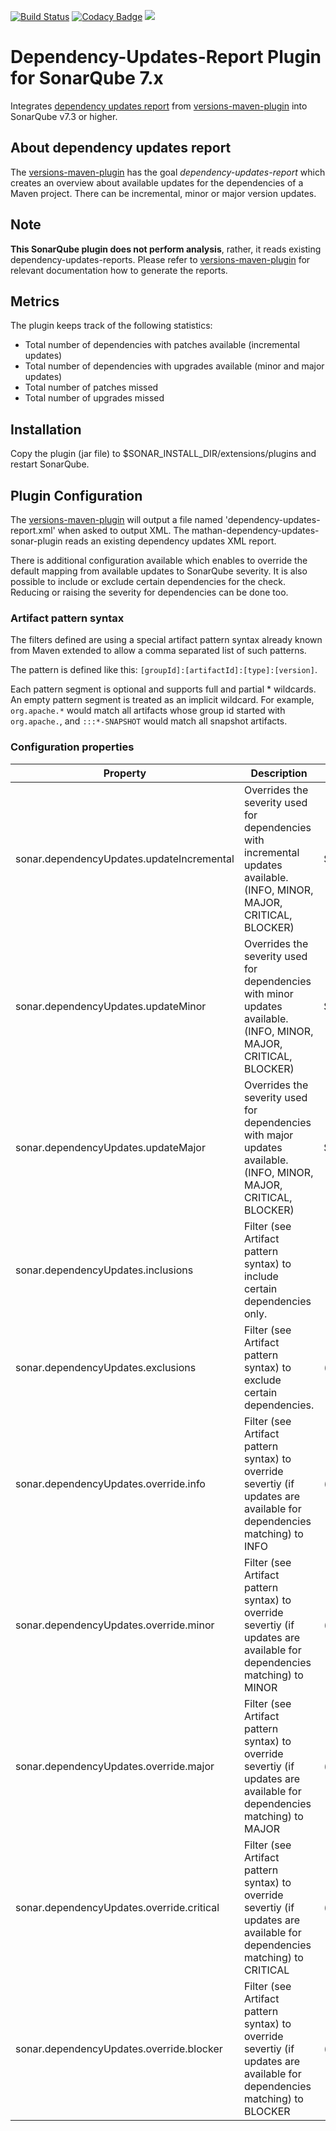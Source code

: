 [![Build Status](https://travis-ci.org/reallyinsane/mathan-dependency-updates-sonar-plugin.svg?branch=master)](https://travis-ci.org/reallyinsane/mathan-dependency-updates-sonar-plugin)
[![Codacy Badge](https://api.codacy.com/project/badge/Grade/bcd46487fd2c4b79b930556275eec3d4)](https://www.codacy.com/app/reallyinsane/mathan-dependency-updates-sonar-plugin?utm_source=github.com&amp;utm_medium=referral&amp;utm_content=reallyinsane/mathan-dependency-updates-sonar-plugin&amp;utm_campaign=Badge_Grade)
<a href="https://opensource.org/licenses/Apache-2.0"><img src="https://img.shields.io/badge/license-apache2-blue.svg"></a>

# Dependency-Updates-Report Plugin for SonarQube 7.x

Integrates [dependency updates report] from [versions-maven-plugin] into SonarQube v7.3 or higher.

## About dependency updates report

The [versions-maven-plugin] has the goal *dependency-updates-report* which creates an overview about available updates for the dependencies of a Maven project. There can be incremental, minor or major version updates.


## Note

**This SonarQube plugin does not perform analysis**, rather, it reads existing dependency-updates-reports. Please refer to [versions-maven-plugin] for relevant documentation how to generate the reports.

## Metrics

The plugin keeps track of the following statistics:

* Total number of dependencies with patches available (incremental updates)
* Total number of dependencies with upgrades available (minor and major updates)
* Total number of patches missed
* Total number of upgrades missed


## Installation

Copy the plugin (jar file) to $SONAR_INSTALL_DIR/extensions/plugins and restart SonarQube.

## Plugin Configuration

The [versions-maven-plugin] will output a file named 'dependency-updates-report.xml' when asked to output XML. The mathan-dependency-updates-sonar-plugin reads an existing dependency updates XML
report.

There is additional configuration available which enables to override the default mapping from available updates to SonarQube severity. It is also possible to include or exclude certain
dependencies for the check. Reducing or raising the severity for dependencies can be done too. 

### Artifact pattern syntax 
 
The filters defined are using a special artifact pattern syntax already known from Maven extended to allow a comma separated list of such patterns.
 
The pattern is defined like this: `[groupId]:[artifactId]:[type]:[version]`. 

Each pattern segment is optional and supports full and partial * wildcards. An empty pattern segment is treated as an implicit wildcard. For example, `org.apache.*` would match all artifacts
whose group id started with `org.apache.`, and `:::*-SNAPSHOT` would match all snapshot artifacts.

### Configuration properties

Property | Description | Default
---------|-------------|--------
sonar.dependencyUpdates.updateIncremental | Overrides the severity used for dependencies with incremental updates available. (INFO, MINOR, MAJOR, CRITICAL, BLOCKER) | Severity.MINOR
sonar.dependencyUpdates.updateMinor | Overrides the severity used for dependencies with minor updates available. (INFO, MINOR, MAJOR, CRITICAL, BLOCKER) | Severity.MAJOR
sonar.dependencyUpdates.updateMajor | Overrides the severity used for dependencies with major updates available. (INFO, MINOR, MAJOR, CRITICAL, BLOCKER) | Severity.CRITICAL
sonar.dependencyUpdates.inclusions | Filter (see Artifact pattern syntax) to include certain dependencies only. | `:::` (include all)
sonar.dependencyUpdates.exclusions | Filter (see Artifact pattern syntax) to exclude certain dependencies. | (none)
sonar.dependencyUpdates.override.info | Filter (see Artifact pattern syntax) to override severtiy (if updates are available for dependencies matching) to INFO | (none)
sonar.dependencyUpdates.override.minor | Filter (see Artifact pattern syntax) to override severtiy (if updates are available for dependencies matching) to MINOR | (none)
sonar.dependencyUpdates.override.major | Filter (see Artifact pattern syntax) to override severtiy (if updates are available for dependencies matching) to MAJOR | (none)
sonar.dependencyUpdates.override.critical | Filter (see Artifact pattern syntax) to override severtiy (if updates are available for dependencies matching) to CRITICAL | (none)
sonar.dependencyUpdates.override.blocker | Filter (see Artifact pattern syntax) to override severtiy (if updates are available for dependencies matching) to BLOCKER | (none)

[dependency updates report]: https://www.mojohaus.org/versions-maven-plugin/dependency-updates-report-mojo.html
[versions-maven-plugin]: https://github.com/mojohaus/versions-maven-plugin